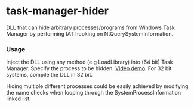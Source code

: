 # task-manager-hider

DLL that can hide arbitrary processes/programs from Windows Task Manager by performing IAT hooking on NtQuerySystemInformation.

### Usage

Inject the DLL using any method (e.g LoadLibrary) into (64 bit) Task Manager. Specify the process to be hidden. 
[Video demo](https://youtu.be/dl-Sqp9_em8). For 32 bit systems, compile the DLL in 32 bit.

Hiding multiple different processes could be easily achieved by modifying the name checks when looping through the SystemProcessInformation linked list.
